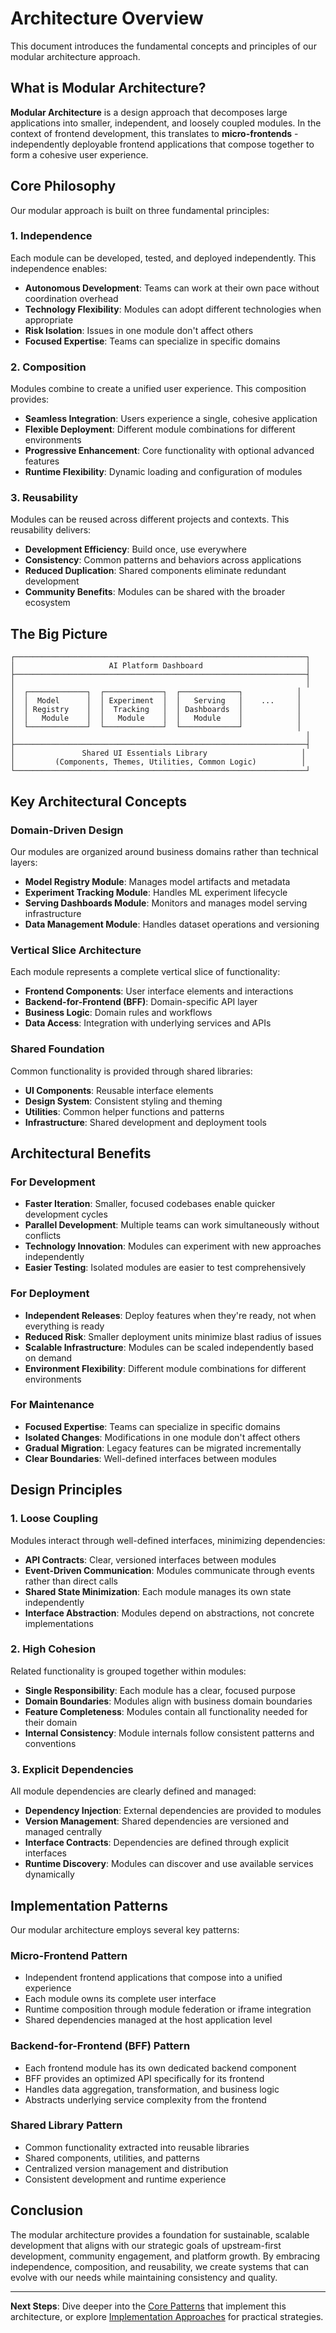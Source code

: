 # Architecture Overview

This document introduces the fundamental concepts and principles of our modular architecture approach.

## What is Modular Architecture?

**Modular Architecture** is a design approach that decomposes large applications into smaller, independent, and loosely coupled modules. In the context of frontend development, this translates to **micro-frontends** - independently deployable frontend applications that compose together to form a cohesive user experience.

## Core Philosophy

Our modular approach is built on three fundamental principles:

### 1. Independence

Each module can be developed, tested, and deployed independently. This independence enables:

- **Autonomous Development**: Teams can work at their own pace without coordination overhead
- **Technology Flexibility**: Modules can adopt different technologies when appropriate
- **Risk Isolation**: Issues in one module don't affect others
- **Focused Expertise**: Teams can specialize in specific domains

### 2. Composition

Modules combine to create a unified user experience. This composition provides:

- **Seamless Integration**: Users experience a single, cohesive application
- **Flexible Deployment**: Different module combinations for different environments
- **Progressive Enhancement**: Core functionality with optional advanced features
- **Runtime Flexibility**: Dynamic loading and configuration of modules

### 3. Reusability

Modules can be reused across different projects and contexts. This reusability delivers:

- **Development Efficiency**: Build once, use everywhere
- **Consistency**: Common patterns and behaviors across applications
- **Reduced Duplication**: Shared components eliminate redundant development
- **Community Benefits**: Modules can be shared with the broader ecosystem

## The Big Picture

```text
┌─────────────────────────────────────────────────────────────────┐
│                     AI Platform Dashboard                       │
├─────────────────────────────────────────────────────────────────┤
│                                                                 │
│  ┌─────────────┐  ┌─────────────┐  ┌─────────────┐            │
│  │  Model      │  │ Experiment  │  │   Serving   │    ...     │
│  │ Registry    │  │  Tracking   │  │ Dashboards  │            │
│  │   Module    │  │   Module    │  │   Module    │            │
│  └─────────────┘  └─────────────┘  └─────────────┘            │
│                                                                 │
├─────────────────────────────────────────────────────────────────┤
│               Shared UI Essentials Library                     │
│         (Components, Themes, Utilities, Common Logic)          │
└─────────────────────────────────────────────────────────────────┘
```

## Key Architectural Concepts

### Domain-Driven Design

Our modules are organized around business domains rather than technical layers:

- **Model Registry Module**: Manages model artifacts and metadata
- **Experiment Tracking Module**: Handles ML experiment lifecycle
- **Serving Dashboards Module**: Monitors and manages model serving infrastructure
- **Data Management Module**: Handles dataset operations and versioning

### Vertical Slice Architecture

Each module represents a complete vertical slice of functionality:

- **Frontend Components**: User interface elements and interactions
- **Backend-for-Frontend (BFF)**: Domain-specific API layer
- **Business Logic**: Domain rules and workflows
- **Data Access**: Integration with underlying services and APIs

### Shared Foundation

Common functionality is provided through shared libraries:

- **UI Components**: Reusable interface elements
- **Design System**: Consistent styling and theming
- **Utilities**: Common helper functions and patterns
- **Infrastructure**: Shared development and deployment tools

## Architectural Benefits

### For Development

- **Faster Iteration**: Smaller, focused codebases enable quicker development cycles
- **Parallel Development**: Multiple teams can work simultaneously without conflicts
- **Technology Innovation**: Modules can experiment with new approaches independently
- **Easier Testing**: Isolated modules are easier to test comprehensively

### For Deployment

- **Independent Releases**: Deploy features when they're ready, not when everything is ready
- **Reduced Risk**: Smaller deployment units minimize blast radius of issues
- **Scalable Infrastructure**: Modules can be scaled independently based on demand
- **Environment Flexibility**: Different module combinations for different environments

### For Maintenance

- **Focused Expertise**: Teams can specialize in specific domains
- **Isolated Changes**: Modifications in one module don't affect others
- **Gradual Migration**: Legacy features can be migrated incrementally
- **Clear Boundaries**: Well-defined interfaces between modules

## Design Principles

### 1. Loose Coupling

Modules interact through well-defined interfaces, minimizing dependencies:

- **API Contracts**: Clear, versioned interfaces between modules
- **Event-Driven Communication**: Modules communicate through events rather than direct calls
- **Shared State Minimization**: Each module manages its own state independently
- **Interface Abstraction**: Modules depend on abstractions, not concrete implementations

### 2. High Cohesion

Related functionality is grouped together within modules:

- **Single Responsibility**: Each module has a clear, focused purpose
- **Domain Boundaries**: Modules align with business domain boundaries
- **Feature Completeness**: Modules contain all functionality needed for their domain
- **Internal Consistency**: Module internals follow consistent patterns and conventions

### 3. Explicit Dependencies

All module dependencies are clearly defined and managed:

- **Dependency Injection**: External dependencies are provided to modules
- **Version Management**: Shared dependencies are versioned and managed centrally
- **Interface Contracts**: Dependencies are defined through explicit interfaces
- **Runtime Discovery**: Modules can discover and use available services dynamically

## Implementation Patterns

Our modular architecture employs several key patterns:

### Micro-Frontend Pattern

- Independent frontend applications that compose into a unified experience
- Each module owns its complete user interface
- Runtime composition through module federation or iframe integration
- Shared dependencies managed at the host application level

### Backend-for-Frontend (BFF) Pattern

- Each frontend module has its own dedicated backend component
- BFF provides an optimized API specifically for its frontend
- Handles data aggregation, transformation, and business logic
- Abstracts underlying service complexity from the frontend

### Shared Library Pattern

- Common functionality extracted into reusable libraries
- Shared components, utilities, and patterns
- Centralized version management and distribution
- Consistent development and runtime experience

## Conclusion

The modular architecture provides a foundation for sustainable, scalable development that aligns with our strategic goals of upstream-first development, community engagement, and platform growth. By embracing independence, composition, and reusability, we create systems that can evolve with our needs while maintaining consistency and quality.

---

**Next Steps**: Dive deeper into the [Core Patterns](./04-core-patterns.md) that implement this architecture, or explore [Implementation Approaches](./05-implementation-approaches.md) for practical strategies.
